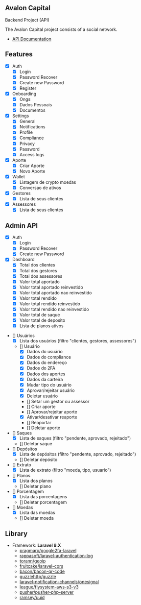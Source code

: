## Avalon Capital

Backend Project (API)

The Avalon Capital project consists of a social network.

-   [API Documentation](https://documenter.getpostman.com/view/9111037/2s93CHuaK1)

## Features

-   [x] Auth
    -   [x] Login
    -   [x] Password Recover
    -   [x] Create new Password
    -   [x] Register
-   [x] Onboarding
    -   [x] Ongs
    -   [x] Dados Pessoais
    -   [x] Documentos
-   [x] Settings
    -   [x] General
    -   [x] Notifications
    -   [x] Profile
    -   [x] Compliance
    -   [x] Privacy
    -   [x] Password
    -   [x] Access logs
-   [x] Aporte
    -   [x] Criar Aporte
    -   [x] Novo Aporte
-   [x] Wallet
    -   [x] Listagem de crypto moedas
    -   [x] Conversao de ativos
-   [x] Gestores
    -   [x] Lista de seus clientes
-   [x] Assessores
    -   [x] Lista de seus clientes

## Admin API
-   [x] Auth
    -   [x] Login
    -   [x] Password Recover
    -   [x] Create new Password
-   [x] Dashboard
    -   [x] Total dos clientes
    -   [x] Total dos gestores
    -   [x] Total dos assessores
    -   [x] Valor total aportado
    -   [x] Valor total aportado reinvestido
    -   [x] Valor total aportado nao reinvestido
    -   [x] Valor total rendido
    -   [x] Valor total rendido reinvestido
    -   [x] Valor total rendido nao reinvestido
    -   [x] Valor total de saque
    -   [x] Valor total de deposito
    -   [x] Lista de planos ativos
-   [] Usuários
    -   [x] Lista dos usuários (filtro "clientes, gestores, assessores")
    -   [] Usuário
        -   [x] Dados do usuário
        -   [x] Dados do compliance
        -   [x] Dados do endereço
        -   [x] Dados do 2FA
        -   [x] Dados dos aportes
        -   [x] Dados da carteira
        -   [x] Mudar tipo do usuário
        -   [x] Aprovar/rejeitar usuário
        -   [x] Deletar usuário
        -   [] Setar um gestor ou assessor
        -   [] Criar aporte
        -   [] Aprovar/rejeitar aporte
        -   [x] Ativar/desativar reaporte
        -   [] Reaportar
        -   [] Deletar aporte
-   [] Saques
    -   [x] Lista de saques (filtro "pendente, aprovado, rejeitado")
    -   [] Deletar saque
-   [] Depósitos
    -   [x] Lista de depósitos (filtro "pendente, aprovado, rejeitado")
    -   [] Deletar depósito
-   [] Extrato
    -   [x] Lista de extrato (filtro "moeda, tipo, usuario")
-   [] Planos
    -   [x] Lista dos planos
    -   [] Deletar plano
-   [] Porcentagem
    -   [x] Lista das porcentagens
    -   [] Deletar porcentagem
-   [] Moedas
    -   [x] Lista das moedas
    -   [] Deletar moeda



## Library

-   Framework: **Laravel 9.X**
    -   [pragmarx/google2fa-laravel](https://github.com/antonioribeiro/google2fa-laravel)
    -   [rappasoft/laravel-authentication-log](https://github.com/rappasoft/laravel-authentication-log)
    -   [torann/geoip](https://github.com/Torann/laravel-geoip)
    -   [fruitcake/laravel-cors](https://github.com/fruitcake/laravel-cors)
    -   [bacon/bacon-qr-code](https://github.com/bacon/bacon-qr-code)
    -   [guzzlehttp/guzzle](https://github.com/guzzlehttp/guzzle)
    -   [laravel-notification-channels/onesignal](https://github.com/laravel-notification-channels/onesignal)
    -   [league/flysystem-aws-s3-v3](https://github.com/league/flysystem-aws-s3-v3)
    -   [pusher/pusher-php-server](https://github.com/pusher/pusher-php-server)
    -   [ramsey/uuid](https://github.com/ramsey/uuid)
